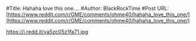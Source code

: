 #Title: Hahaha love this one....
#Author: BlackRockTime
#Post URL: [https://www.reddit.com/r/GME/comments/ohme40/hahaha_love_this_one/](https://www.reddit.com/r/GME/comments/ohme40/hahaha_love_this_one/)


https://i.redd.it/va5zc05z1fa71.jpg